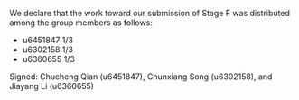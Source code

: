 We declare that the work toward our submission of Stage F was distributed among the group members as follows:

* u6451847 1/3
* u6302158 1/3
* u6360655 1/3

Signed: Chucheng Qian (u6451847), Chunxiang Song (u6302158), and Jiayang Li (u6360655)

